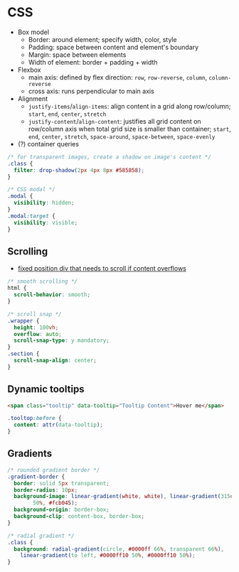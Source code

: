 # CSS

- Box model
  - Border: around element; specify width, color, style
  - Padding: space between content and element's boundary
  - Margin: space between elements
  - Width of element: border + padding + width
- Flexbox
  - main axis: defined by flex direction: `row`, `row-reverse`, `column`, `column-reverse`
  - cross axis: runs perpendicular to main axis
- Alignment
  - `justify-items`/`align-items`: align content in a grid along row/column; `start`, `end`, `center`, `stretch`
  - `justify-content`/`align-content`: justifies all grid content on row/column axis when total grid size is smaller than container; `start`, `end`, `center`, `stretch`, `space-around`, `space-between`, `space-evenly`
- (?) container queries

```css
/* for transparent images, create a shadow on image's content */
.class {
  filter: drop-shadow(2px 4px 8px #585858);
}

/* CSS modal */
.modal {
  visibility: hidden;
}
.modal:target {
  visibility: visible;
}
```

## Scrolling

- [fixed position div that needs to scroll if content overflows](https://stackoverflow.com/questions/16094785/have-a-fixed-position-div-that-needs-to-scroll-if-content-overflows)

```css
/* smooth scrolling */
html {
  scroll-behavior: smooth;
}

/* scroll snap */
.wrapper {
  height: 100vh;
  overflow: auto;
  scroll-snap-type: y mandatory;
}
.section {
  scroll-snap-align: center;
}
```

## Dynamic tooltips

```html
<span class="tooltip" data-tooltip="Tooltip Content">Hover me</span>
```

```css
.tooltop:before {
  content: attr(data-tooltip);
}
```

## Gradients

```css
/* rounded gradient border */
.gradient-border {
  border: solid 5px transparent;
  border-radius: 10px;
  background-image: linear-gradient(white, white), linear-gradient(315deg, #833ab4, #fd1d1d
        50%, #fcb045);
  background-origin: border-box;
  background-clip: content-box, border-box;
}

/* radial gradient */
.class {
  background: radial-gradient(circle, #0000ff 66%, transparent 66%),
    linear-gradient(to left, #0000ff10 50%, #0000ff10 50%);
}
```
